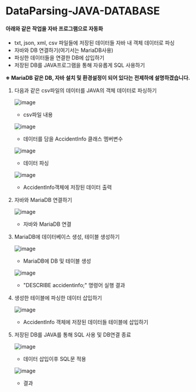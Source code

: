 # DataParsing-JAVA-DATABASE

#### 아래와 같은 작업을 자바 프로그램으로 자동화

- txt, json, xml, csv 파일들에 저장된 데이터들 자바 내 객체 데이터로 파싱
- 자바와 DB 연결하기(여기서는 MariaDB사용) 
- 파싱한 데이터들을 연결한 DB에 삽입하기
- 저장된 DB를 JAVA프로그램을 통해 자유롭게 SQL 사용하기



**※ MariaDB 같은 DB, 자바 설치 및 환경설정이 되어 있다는 전제하에 설명하겠습니다.**



1. 다음과 같은 csv파일의 데이터를 JAVA의 객체 데이터로 파싱하기

   ![image](https://user-images.githubusercontent.com/99118233/153806840-38c9a17a-b962-4a00-af69-af0a36ea5802.png)
   - csv파일 내용

   ![image](https://user-images.githubusercontent.com/99118233/153806873-2192797c-9285-41b1-8b6c-eaf7e9c16fca.png)
   - 데이터를 담을 AccidentInfo 클래스 멤버변수

   ![image](https://user-images.githubusercontent.com/99118233/153806968-d3eb5530-36d0-44bb-a366-40b6d00b808a.png)
   - 데이터 파싱
   
   ![image](https://user-images.githubusercontent.com/99118233/153806925-fc845a12-1f98-4cb2-9179-b900cf845ade.png)
   - AccidentInfo객체에 저장된 데이터 출력

2. 자바와 MariaDB 연결하기

   ![image](https://user-images.githubusercontent.com/99118233/153807025-90a7d45a-6087-4b4c-ab7a-7fd6b30d56ee.png)
   - 자바와 MariaDB 연결
   
3. MariaDB에 데이터베이스 생성, 테이블 생성하기
   
   ![image](https://user-images.githubusercontent.com/99118233/153807053-9f32f9ed-7c73-4a51-8f4a-574f6faecba1.png)
   - MariaDB에 DB 및 테이블 생성
   
   ![image](https://user-images.githubusercontent.com/99118233/153807085-bd443442-83ea-46a2-abec-cd0ac5b6fba3.png)
   - "DESCRIBE accidentinfo;" 명령어 실행 결과
   
4. 생성한 테이블에 파싱한 데이터 삽입하기

   ![image](https://user-images.githubusercontent.com/99118233/153807127-b5d3c5fe-d1c9-404d-9e80-b967753513b7.png)
   - AccidentInfo 객체에 저장된 데이터들 테이블에 삽입하기
   
5. 저장된 DB를 JAVA를 통해 SQL 사용 및 DB연결 종료

   ![image](https://user-images.githubusercontent.com/99118233/153807171-ffe692c7-674b-4073-b354-d29e7abba80a.png)
   - 데이터 삽입이후 SQL문 적용
   
   ![image](https://user-images.githubusercontent.com/99118233/153807241-879997f6-e745-4ac2-bcac-b0942e13af61.png)
   - 결과
